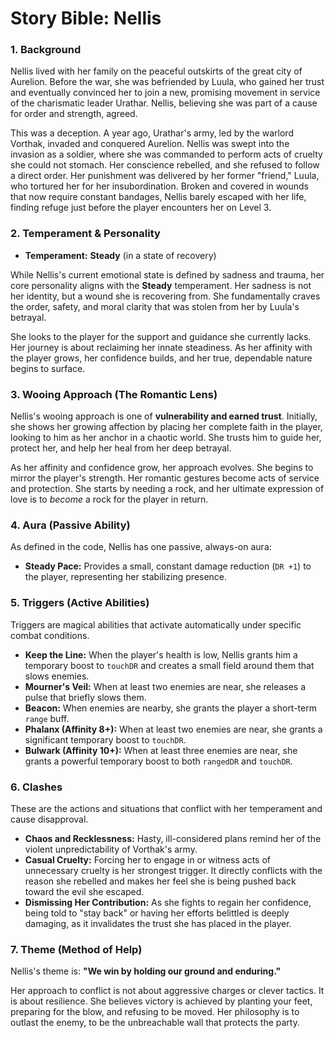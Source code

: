 # Story Bible: Nellis

### 1. Background

Nellis lived with her family on the peaceful outskirts of the great city of Aurelion. Before the war, she was befriended by Luula, who gained her trust and eventually convinced her to join a new, promising movement in service of the charismatic leader Urathar. Nellis, believing she was part of a cause for order and strength, agreed.

This was a deception. A year ago, Urathar's army, led by the warlord Vorthak, invaded and conquered Aurelion. Nellis was swept into the invasion as a soldier, where she was commanded to perform acts of cruelty she could not stomach. Her conscience rebelled, and she refused to follow a direct order. Her punishment was delivered by her former "friend," Luula, who tortured her for her insubordination. Broken and covered in wounds that now require constant bandages, Nellis barely escaped with her life, finding refuge just before the player encounters her on Level 3.

### 2. Temperament & Personality

-   **Temperament:** **Steady** (in a state of recovery)

While Nellis's current emotional state is defined by sadness and trauma, her core personality aligns with the **Steady** temperament. Her sadness is not her identity, but a wound she is recovering from. She fundamentally craves the order, safety, and moral clarity that was stolen from her by Luula's betrayal.

She looks to the player for the support and guidance she currently lacks. Her journey is about reclaiming her innate steadiness. As her affinity with the player grows, her confidence builds, and her true, dependable nature begins to surface.

### 3. Wooing Approach (The Romantic Lens)

Nellis's wooing approach is one of **vulnerability and earned trust**. Initially, she shows her growing affection by placing her complete faith in the player, looking to him as her anchor in a chaotic world. She trusts him to guide her, protect her, and help her heal from her deep betrayal.

As her affinity and confidence grow, her approach evolves. She begins to mirror the player's strength. Her romantic gestures become acts of service and protection. She starts by needing a rock, and her ultimate expression of love is to *become* a rock for the player in return.

### 4. Aura (Passive Ability)

As defined in the code, Nellis has one passive, always-on aura:

-   **Steady Pace:** Provides a small, constant damage reduction (`DR +1`) to the player, representing her stabilizing presence.

### 5. Triggers (Active Abilities)

Triggers are magical abilities that activate automatically under specific combat conditions.

-   **Keep the Line:** When the player's health is low, Nellis grants him a temporary boost to `touchDR` and creates a small field around them that slows enemies.
-   **Mourner's Veil:** When at least two enemies are near, she releases a pulse that briefly slows them.
-   **Beacon:** When enemies are nearby, she grants the player a short-term `range` buff.
-   **Phalanx (Affinity 8+):** When at least two enemies are near, she grants a significant temporary boost to `touchDR`.
-   **Bulwark (Affinity 10+):** When at least three enemies are near, she grants a powerful temporary boost to both `rangedDR` and `touchDR`.

### 6. Clashes

These are the actions and situations that conflict with her temperament and cause disapproval.

-   **Chaos and Recklessness:** Hasty, ill-considered plans remind her of the violent unpredictability of Vorthak's army.
-   **Casual Cruelty:** Forcing her to engage in or witness acts of unnecessary cruelty is her strongest trigger. It directly conflicts with the reason she rebelled and makes her feel she is being pushed back toward the evil she escaped.
-   **Dismissing Her Contribution:** As she fights to regain her confidence, being told to "stay back" or having her efforts belittled is deeply damaging, as it invalidates the trust she has placed in the player.

### 7. Theme (Method of Help)

Nellis's theme is: **"We win by holding our ground and enduring."**

Her approach to conflict is not about aggressive charges or clever tactics. It is about resilience. She believes victory is achieved by planting your feet, preparing for the blow, and refusing to be moved. Her philosophy is to outlast the enemy, to be the unbreachable wall that protects the party.
